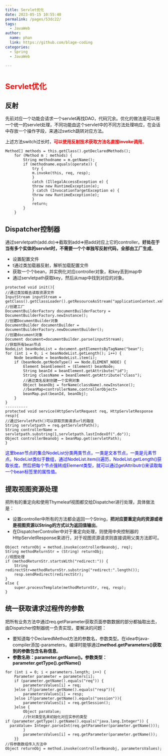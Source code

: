 ```yaml
---
title: Servlet优化
date: 2023-05-15 10:55:40
permalink: /pages/53dc22/
tags: 
  - JavaWeb
author: 
  name: phan
  link: https://github.com/blage-coding
categories: 
  - Spring
  - JavaWeb

---
```

# <font color='red' size=5>Servlet优化</font>

## 反射

先前对应一个功能会请求一个servlet再找DAO，代码冗余。优化的做法是可以用一个统一的servlet处理，不同功能由这个servlet中的不同方法处理响应，在会话中存放一个操作字段，来通过swtich跳转对应方法。

上述方法switch过长时，<font color='red'>**可以使用反射技术获取方法名直接invoke调用**。</font>

```
Method[] methods = this.getClass().getDeclaredMethods();
	for (Method m : methods) {
        String methodname = m.getName();
        if (methodname.equals(operate)) {
            try {
            m.invoke(this, req, resp);
            }
          	catch (IllegalAccessException e) {
            throw new RuntimeException(e);
            } catch (InvocationTargetException e) {
            throw new RuntimeException(e);
            }
        	return;
        }
	}
```

## Dispatcher控制器

通过servletpath(add.do)=>截取到add=>把add对应上它的controller。**好处在于当有多个实体的servlet时，不需要一个个单独写反射代码，全部由工厂生成**。

- 设置配置文件
- t通过类加载器反射，解析加载配置文件
- 获取一个个bean，并实例化对应controller对象，和key丢到map中
- 通过servletpath获取key，然后从map中找到对应的对象。

```
protected void init(){
//通过类加载去读取资源文件
InputStream inputStream = getClass().getClassLoader().getResourceAsStream("applicationContext.xml");
//创建工厂
DocumentBuilderFactory documentBuilderFactory = DocumentBuilderFactory.newInstance();
//创建DocumentBuilder对象
DocumentBuilder documentBuilder = documentBuilderFactory.newDocumentBuilder();
//创建document对象
Document document=documentBuilder.parse(inputStream);
//获取所有bean节点
NodeList beanNodeList = document.getElementsByTagName("bean");
for (int i = 0; i < beanNodeList.getLength(); i++) {
    Node beanNode = beanNodeList.item(i);
    if (beanNode.getNodeType() == Node.ELEMENT_NODE) {
        Element beanElement = (Element) beanNode;
        String beanId = beanElement.getAttribute("id");
        String className = beanElement.getAttribute("class");
        //通过类名反射创建一个实例对象
        Object beanObj = forName(className).newInstance();
        //beanMap<controllerName,controllerObject>
        beanMap.put(beanId, beanObj);
    }
}
----------
protected void service(HttpServletRequest req, HttpServletResponse resp){
//通过ServletPath()可以获取页面请求url的路径
String servletpath = req.getServletPath();
String controllerName = servletpath.substring(1,servletpath.lastIndexOf(".do"));
Object controllerBeanobj = beanMap.get(servletPath);
}
```

<font color='blue'>这里bean节点的集合NodeList分类两类节点，一类是文本节点，一类是元素节点。NodeList类似于数组，通过NodeList.item(i)遍历，NodeList.getLength()获取长度。然后把每个节点强转成Element类型，就可以通过getAttributr()来读取每一个bean标签里的属性值。</font>

## 提取视图资源处理

把所有的重定向和使用Thymeleaf视图都交给Dispatcher进行处理，具体做法是：

- 设置controller中所有的方法都会返回一个String，**把对应要重定向的资源或者是视图资源以String的方式以为返回值输出**。
- 在DispatcherController中对于重定向处理，则使用中央控制器的HttpServletResponse来进行，对于视图资源请求则直接调用父类方法即可。

```
Object returnObj = method.invoke(controllerBeanobj, req);
String methodReturnStr = (String) returnObj;
//视图处理
if (methodReturnStr.startsWith("redirect:")) {
    String redirectStr=methodReturnStr.substring("redirect:".length());
    resp.sendRedirect(redirectStr);
}
else {
    super.processTemplate(methodReturnStr, req, resp);
}
```

## 统一获取请求过程传的参数

把所有业务方法中通过req.getParameter获取页面参数数据的部分都抽取出去，由Dispatcher控制器统一负责实现，要解决的问题：

- 要知道每个DeclaredMethod方法的参数名，参数类型。在idea中java-compiler添加-parameters，编译时能够通过**method.getParameters()获取到的参数包含名称信息**。
- **参数名称：parameter.getName()。参数类型：parameter.getType().getName()**

```
for (int i = 0; i < parameters.length; i++) {
    Parameter parameter = parameters[i];
    if (parameter.getName().equals("req")) {
        parametersValues[i] = req;
    }else if(parameter.getName().equals("resp")){
        parametersValues[i] = resp;
    }else if(parameter.getName().equals("session")){
        parametersValues[i] = req.getSession();
    }else {
        Object paraValue;
        //针对类型名来初始化对应实参的类型
if (parameter.getType().getName().equals("java.lang.Integer")) {
  paraValue= Integer.parseInt(req.getParameter(parameter.getName()));
        }
        parametersValues[i] = req.getParameter(parameter.getName());
    }}
//将参数数组传入方法中
Object returnObj = method.invoke(controllerBeanobj, parametersValues);
```


